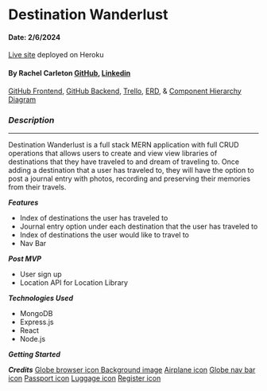 #  Destination Wanderlust 

#### Date: 2/6/2024

[Live site]() deployed on Heroku 

#### By Rachel Carleton [GitHub](https://github.com/rachcarleton-ga), [Linkedin](https://www.linkedin.com/in/rachcarleton/) 


[GitHub Frontend](https://github.com/rachcarleton-ga/project-four-frontend), [GitHub Backend](https://github.com/rachcarleton-ga/Project-four-backend), [Trello](https://trello.com/b/FdLsRF25/world-traveler), [ERD](https://lucid.app/lucidchart/12cdbb10-b960-41e5-9ce7-55dada4d51b0/edit?invitationId=inv_024e44b0-bbcb-4ae2-8976-beec94f1141f&page=0_0#), & [Component Hierarchy Diagram](https://lucid.app/lucidchart/d54b704f-b54d-4d91-91b5-131677f0c5cb/edit?beaconFlowId=4D99131812EEBED4&invitationId=inv_2a0689a8-b88a-404e-8f82-42178ae0a490&page=0_0#)


### **_Description_**
***
Destination Wanderlust is a full stack MERN application with full CRUD operations that allows users to create and view view libraries of destinations that they have traveled to and dream of traveling to. Once adding a destination that a user has traveled to, they will have the option to post a journal entry with photos, recording and preserving their memories from their travels.

**_Features_**

- Index of destinations the user has traveled to
- Journal entry option under each destination that the user has traveled to
- Index of destinations the user would like to travel to 
- Nav Bar

**_Post MVP_**

- User sign up 
- Location API for Location Library

**_Technologies Used_**

- MongoDB
- Express.js
- React
- Node.js

**_Getting Started_**

**_Credits_**
[Globe browser icon ](https://upload.wikimedia.org/wikipedia/commons/thumb/7/74/Internet-web-browser.svg/2048px-Internet-web-browser.svg.png)
[Background image](https://www.pexels.com/photo/white-clouds-on-blue-sky-19670/)
[Airplane icon](https://www.cleanpng.com/png-airplane-icon-a5-computer-icons-flight-airplane-1186462/download-png.html)
[Globe nav bar icon](https://www.flaticon.com/free-icon/earth_44386)
[Passport icon](https://www.flaticon.com/free-icon/passport_3416538)
[Luggage icon](https://www.flaticon.com/free-icon/luggage_3029874)
[Register icon](https://uxwing.com/new-registration-icon/)
